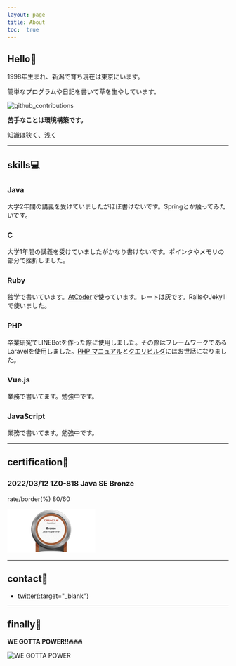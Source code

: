 ```yaml
---
layout: page
title: About
toc:  true
---
```


## Hello👋

1998年生まれ、新潟で育ち現在は東京にいます。

簡単なプログラムや日記を書いて草を生やしています。

![github_contributions](https://github-profile-summary-cards.vercel.app/api/cards/profile-details?username=taku0622&theme=nord_dark)

**苦手なことは環境構築です。**

知識は狭く、浅く

***

##  skills💻

### Java　<i class="fab fa-java" style="font-size:1.2em;"></i>

大学2年間の講義を受けていましたがほぼ書けないです。Springとか触ってみたいです。

### C　<i class="fas fa-copyright" style="font-size:1.2em;"></i>

大学1年間の講義を受けていましたがかなり書けないです。ポインタやメモリの部分で挫折しました。

### Ruby　<i class="fas fa-gem" style="font-size:1.0em;"></i>

独学で書いています。[AtCoder](https://atcoder.jp/?lang=ja)で使っています。レートは灰です。RailsやJekyllで使いました。

### PHP　<i class="fab fa-php" style="font-size:1.2em;"></i>

卒業研究でLINEBotを作った際に使用しました。その際はフレームワークであるLaravelを使用しました。[PHP マニュアル](https://www.php.net/manual/ja/index.php)と[クエリビルダ](https://readouble.com/laravel/8.x/ja/queries.html)にはお世話になりました。

### Vue.js　<i class="fa-brands fa-vuejs" style="font-size:1.2em;"></i>

業務で書いてます。勉強中です。

### JavaScript　<i class="fa-brands fa-js"></i>

業務で書いてます。勉強中です。

***


##  certification🧪

### 2022/03/12 1Z0-818 Java SE Bronze <i class="fab fa-java" style="font-size:1.2em;"></i>

rate/border(%)
80/60

<img src="./certification/JavaBronze.jpg" width="200px">

***

## contact🤝

- [twitter](https://twitter.com/creepy_cats){:target="_blank"}

***

## finally🐉

**WE GOTTA POWER!!🔥🔥🔥**

![WE GOTTA POWER](https://i.pinimg.com/originals/89/7b/7e/897b7ef20f19ac795065763477dc7127.gif) 



